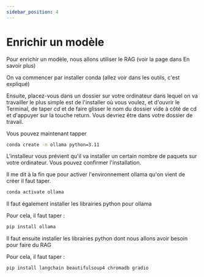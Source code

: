 ```yaml
---
sidebar_position: 4
---
```


# Enrichir un modèle

Pour enrichir un modèle, nous allons utiliser le RAG (voir la page dans En savoir plus)

On va commencer par installer conda (allez voir dans les outils, c'est expliqué)

Ensuite, placez-vous dans un dossier sur votre ordinateur dans lequel on va travailler le plus simple est de l'installer où vous voulez, et d'ouvrir le Terminal, de taper *cd* et de faire glisser le nom du dossier vide à côté de cd et d'appuyer sur la touche return. Vous devriez être dans votre dossier de travail.

Vous pouvez maintenant tapper

```bash
conda create -n ollama python=3.11
```

L'installeur vous prévient qu'il va installer un certain nombre de paquets sur votre ordinateur. Vous pouvez confirmer l'installation.

Il me dit à la fin que pour activer l'environnement ollama qu'on vient de créer il faut taper.

```bash
conda activate ollama
```

Il faut également installer les librairies python pour ollama

Pour cela, il faut taper :

```bash
pip install ollama
```

Il faut ensuite installer les librairies python dont nous allons avoir besoin pour faire du RAG

Pour cela, il faut taper :

```bash
pip install langchain beautifulsoup4 chromadb gradio
```
